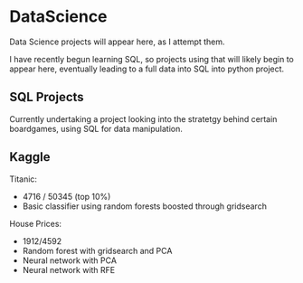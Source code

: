 # DataScience
Data Science projects will appear here, as I attempt them.

I have recently begun learning SQL, so projects using that will likely begin to appear here, eventually leading to a full data into SQL into python project. 


## SQL Projects

Currently undertaking a project looking into the stratetgy behind certain boardgames, using SQL for data manipulation.

## Kaggle

Titanic:
- 4716 / 50345 (top 10%)
- Basic classifier using random forests boosted through gridsearch

House Prices:
- 1912/4592
- Random forest with gridsearch and PCA
- Neural network with PCA
- Neural network with RFE

